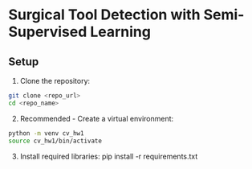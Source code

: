 <!-- Explain how to use requirements:
pip install -r requirements.txt
-- Structure: library==version --
-- example: numpy==10.1.2 -- -->

<!-- Add a download link to the final model weights. -->

# Surgical Tool Detection with Semi-Supervised Learning

## Setup
1. Clone the repository:
```bash
git clone <repo_url>
cd <repo_name>
```

2. Recommended -
Create a virtual environment:
```bash
python -m venv cv_hw1
source cv_hw1/bin/activate
```

3. Install required libraries:
pip install -r requirements.txt
